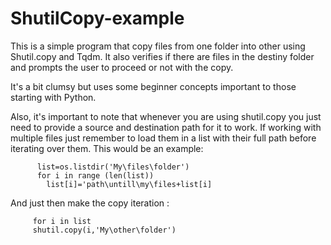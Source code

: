 # ShutilCopy-example

This is a simple program that copy files from one folder into other using Shutil.copy and Tqdm.
It also verifies if there are files in the destiny folder and prompts the user to proceed or not with the copy.

It's a bit clumsy but uses some beginner concepts important to those starting with Python.

Also, it's important to note that whenever you are using shutil.copy you just need to provide a source and destination path for it to work. If 
working with multiple files just remember to load them in a list with their full path before iterating over them. This would be an example:
      
          list=os.listdir('My\files\folder')
          for i in range (len(list))
            list[i]='path\untill\my\files+list[i]
            
And just then make the copy iteration :   

         for i in list
         shutil.copy(i,'My\other\folder')
